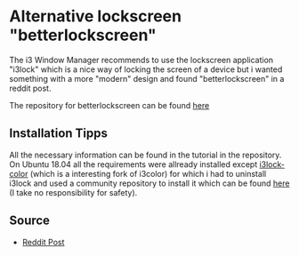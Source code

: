 # Alternative lockscreen "betterlockscreen"

The i3 Window Manager recommends to use the lockscreen application "i3lock" which is a nice way of locking the screen of a device but i wanted something with a more "modern" design and found "betterlockscreen" in a reddit post.

The repository for betterlockscreen can be found [here](https://github.com/pavanjadhaw/betterlockscreen)

## Installation Tipps 

All the necessary information can be found in the tutorial in the repository. On Ubuntu 18.04 all the requirements were allready installed except [i3lock-color](https://github.com/codejamninja/i3lock-color-ubuntu) (which is a interesting fork of i3color) for which i had to uninstall i3lock and used a community repository to install it which can be found [here](https://github.com/PandorasFox/i3lock-color) (I take no responsibility for safety). 

## Source 

- [Reddit Post](https://www.reddit.com/r/unixporn/comments/7iddwn/i3lock_faster_and_better_lockscreen/)



